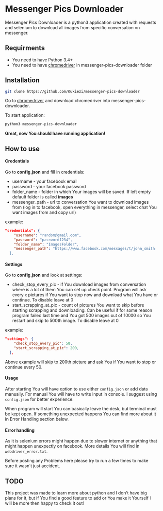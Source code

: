 # Messenger Pics Downloader

Messenger Pics Downloader is a python3 application created with requests and selenium to download all images from specific conversation on messenger.

## Requirments

* You need to have Python 3.4+
* You need to have [chromedriver] in messenger-pics-downloader folder

## Installation

```sh
git clone https://github.com/Kukiezi/messenger-pics-downloader
```
Go to [chromedriver] and download chromedriver into messenger-pics-downloader. 

To start application:

```sh
python3 messenger-pics-downloader
```
<b>Great, now You should have running application!</b>

## How to use

#### Credentials

Go to <b>config.json</b> and fill in credentials:

  - username - your facebook email
  - password - your facebook password
  - folder_name - folder in which Your images will be saved. If left empty default folder is called <b>images</b>
  - messenger_path - url to conversation You want to download images from (log in to facebook, open everything in messenger, select chat You want images from and copy url)

example:

```json
"credentials": {
    "username": "random@gmail.com",
    "password": "password1234",
    "folder_name": "ImagesFolder",
    "messenger_path": "https://www.facebook.com/messages/t/john_smith
  },
```

#### Settings

Go to <b>config.json</b> and look at settings:

  - check_stop_every_pic - if You download images from conversation where is a lot of them You can set up check point. Program will ask every `x` pictures if You want to stop now and download what You have or continue. To disable leave at 0
  - start_scrapping_at_pic - count of pictures You want to skip before starting scrapping and downloading. Can be useful if for some reason program failed last time and You got 500 images out of 10000 so You restart and skip to 500th image. To disable leave at 0


example:

```json
"settings": {
    "check_stop_every_pic": 50,
    "start_scrapping_at_pic": 200,
  },
```
Above example will skip to 200th picture and ask You if You want to stop or continue every 50.

#### Usage

After starting You will have option to use either `config.json` or add data manually. For manual You will have to write input in console. I suggest using `config.json` for better experience.

When program will start You can basically leave the desk, but terminal must be kept open. If something unexpected happens You can find more about it in Error Handling section below.

#### Error handling

As it is selenium errors might happen due to slower internet or anything that might happen unexpectly on facebook. More details You will find in `webdriver_error.txt`. 

Before posting any Problems here please try to run a few times to make sure it wasn't just accident.

## TODO

This project was made to learn more about python and I don't have big plans for it, but if You find a good feature to add or You make it Yourself I will be more then happy to check it out!

   [chromedriver]: <https://sites.google.com/a/chromium.org/chromedriver/>

